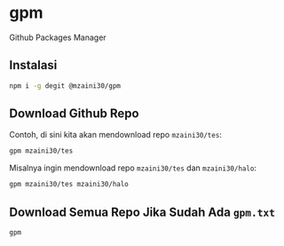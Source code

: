 # gpm
Github Packages Manager

## Instalasi

```bash
npm i -g degit @mzaini30/gpm
```

## Download Github Repo

Contoh, di sini kita akan mendownload repo `mzaini30/tes`:

```bash
gpm mzaini30/tes
```

Misalnya ingin mendownload repo `mzaini30/tes` dan `mzaini30/halo`:

```bash
gpm mzaini30/tes mzaini30/halo
```

## Download Semua Repo Jika Sudah Ada `gpm.txt`

```bash
gpm
```
